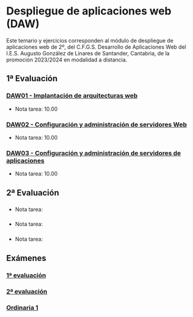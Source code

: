 # Despliegue de aplicaciones web (DAW)
Este temario y ejercicios corresponden al módulo de despliegue de aplicaciones web de 2º, del C.F.G.S. Desarrollo de Aplicaciones Web del I.E.S. Augusto González de Linares de Santander, Cantabria, de la promoción 2023/2024 en modalidad a distancia.
## 1ª Evaluación
### [DAW01 - Implantación de arquitecturas web](https://github.com/DiegoGlez1992/DAW/tree/main/Despliegue%20de%20aplicaciones%20web/DAW01%20-%20Implantaci%C3%B3n%20de%20arquitecturas%20web)
* Nota tarea: 10.00
### [DAW02 - Configuración y administración de servidores Web](DAW02%20-%20Configuraci%C3%B3n%20y%20administraci%C3%B3n%20de%20servidores%20Web)
* Nota tarea: 10.00
### [DAW03 - Configuración y administración de servidores de aplicaciones](DAW03%20-%20Configuraci%C3%B3n%20y%20administraci%C3%B3n%20de%20servidores%20de%20aplicaciones)
* Nota tarea: 10.00
## 2ª Evaluación
### []()
* Nota tarea: 
### []()
* Nota tarea: 
### []()
* Nota tarea: 
## Exámenes
### [1ª evaluación](DAW%20-%20Examen%201ª%20evaluación)
### [2ª evaluación]()
### [Ordinaria 1]()
